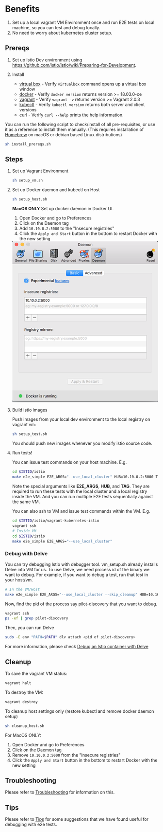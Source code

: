 # Benefits

1. Set up a local vagrant VM Environment once and run E2E tests on local machine, so you can test and debug locally.
1. No need to worry about kubernetes cluster setup.

## Prereqs

1. Set up Istio Dev environment using <https://github.com/istio/istio/wiki/Preparing-for-Development>.

1. Install
    - [virtual box](https://www.virtualbox.org/wiki/Downloads) - Verify `virtualbox` command opens up a virtual box window
    - [docker](https://docs.docker.com/) - Verify `docker version` returns version >= 18.03.0-ce
    - [vagrant](https://www.vagrantup.com/downloads.html) - Verify `vagrant -v` returns version >= Vagrant 2.0.3
    - [kubectl](https://kubernetes.io/docs/tasks/tools/install-kubectl) - Verify `kubectl version` returns both server and client versions
    - [curl](https://curl.haxx.se/) - Verify `curl --help` prints the help information.

You can run the following script to check/install of all pre-requisites, or use it as a reference to install them manually.
(This requires installation of [Homebrew](https://brew.sh) on macOS or debian based Linux distributions)

```bash
sh install_prereqs.sh
```

## Steps

1. Set up Vagrant Environment

    ```bash
    sh setup_vm.sh
    ```

1. Set up Docker daemon and kubectl on Host

    ```bash
    sh setup_host.sh
    ```

    **MacOS ONLY** Set up docker daemon in Docker UI.

    1. Open Docker and go to Preferences
    1. Click on the Daemon tag
    1. Add `10.10.0.2:5000` to the "Insecure registries"
    1. Click the `Apply and Start` button in the bottom to restart Docker with the new setting
    <img src="macos_docker_daemon.png" width="600"/>

1. Build istio images

    Push images from your local dev environment to the local registry on vagrant vm:

    ```bash
    sh setup_test.sh
    ```

    You should push new images whenever you modify istio source code.

1. Run tests!

    You can issue test commands on your host machine.
    E.g.

    ```bash
    cd $ISTIO/istio
    make e2e_simple E2E_ARGS="--use_local_cluster" HUB=10.10.0.2:5000 TAG=latest
    ```

    Note the special arguments like **E2E_ARGS**, **HUB**, and **TAG**. They are required to run these tests with the local cluster and a local registry inside the VM. And you can run multiple E2E tests sequentially against the same VM.

    You can also ssh to VM and issue test commands within the VM.
    E.g.

    ```bash
    cd $ISTIO/istio/vagrant-kubernetes-istio
    vagrant ssh
    # Inside VM
    cd $ISTIO/istio
    make e2e_simple E2E_ARGS="--use_local_cluster"
    ```

### Debug with Delve

You can try debugging Istio with debugger tool. vm_setup.sh already installs Delve into VM for us. To use Delve, we need process id of the binary we want to debug.
For example, if you want to debug a test, run that test in your host/vm.

```bash
# In the VM/Host
make e2e_simple E2E_ARGS="--use_local_cluster --skip_cleanup" HUB=10.10.0.2:5000 TAG=latest
```

Now, find the pid of the process say pilot-discovery that you want to debug.

```bash
vagrant ssh
ps -ef | grep pilot-discovery
```

Then, you can run Delve

```bash
sudo -E env "PATH=$PATH" dlv attach <pid of pilot-discovery>
```

For more information, please check [Debug an Istio container with Delve](https://github.com/istio/istio/wiki/Using-the-Code-Base#debug-an-istio-container-with-delve)

## Cleanup

To save the vagrant VM status:

```bash
vagrant halt
```

To destroy the VM:

```bash
vagrant destroy
```

To cleanup host settings only (restore kubectl and remove docker daemon setup)

```bash
sh cleanup_host.sh
```

For MacOS ONLY:

1. Open Docker and go to Preferences
1. Click on the Daemon tag
1. Remove `10.10.0.2:5000` from the "Insecure registries"
1. Click the `Apply and Start` button in the bottom to restart Docker with the new setting

## Troubleshooting

Please refer to [Troubleshooting](Troubleshooting.md) for information on this.

## Tips

Please refer to [Tips](../Tips.md) for some suggestions that we have found useful for debugging with e2e tests.

